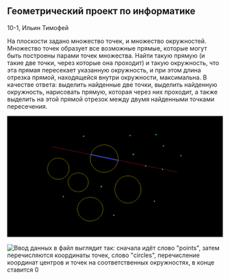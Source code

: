 ## Геометрический проект по информатике

10-1, Ильин Тимофей

На плоскости задано множество точек, и множество окружностей. Множество точек образует все возможные прямые, которые могут быть построены парами точек множества. Найти такую прямую (и такие две точки, через которые она проходит) и такую окружность, что эта прямая пересекает указанную окружность, и при этом длина отрезка прямой, находящейся внутри окружности, максимальна. В качестве ответа: выделить найденные две точки, выделить найденную окружность, нарисовать прямую, которая через них проходит, а также выделить на этой прямой отрезок между двумя найденными точками пересечения.

![Иллюстрация](/Image.png)

![Ввод данных в файл выглядит так: сначала идёт слово "points", затем перечисляются координаты точек, слово "circles", перечисление координат центров и точек на соответственных окружностях, в конце ставится 0](/Image1.png")
